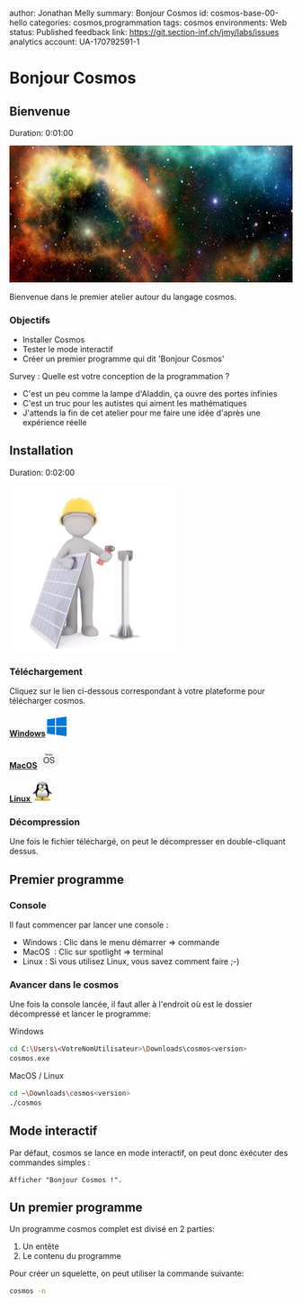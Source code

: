 author: Jonathan Melly
summary: Bonjour Cosmos
id: cosmos-base-00-hello
categories: cosmos,programmation
tags: cosmos
environments: Web
status: Published
feedback link: https://git.section-inf.ch/jmy/labs/issues
analytics account: UA-170792591-1

# Bonjour Cosmos

## Bienvenue
Duration: 0:01:00

![hello](assets/cosmos-base/hello.png)

Bienvenue dans le premier atelier autour du langage cosmos.

### Objectifs

- Installer Cosmos
- Tester le mode interactif
- Créer un premier programme qui dit 'Bonjour Cosmos'


Survey
: Quelle est votre conception de la programmation ?
<ul>
  <li>C'est un peu comme la lampe d'Aladdin, ça ouvre des portes infinies</li>
  <li>C'est un truc pour les autistes qui aiment les mathématiques</li>
  <li>J'attends la fin de cet atelier pour me faire une idée d'après une expérience réelle</li>
</ul>

## Installation
Duration: 0:02:00

![install-solar](assets/install-solar.jpg)

### Téléchargement

Cliquez sur le lien ci-dessous correspondant à votre plateforme pour télécharger cosmos.

#### [Windows](https://github.com/jonathanMelly/cosmos/releases/latest/download/cosmos-win-x64.zip) ![winlogo](assets/winlogo.png)

#### [MacOS](https://github.com/jonathanMelly/cosmos/releases/latest/download/cosmos-osx-x64.zip) ![Macos Logo](assets/macos-logo.png)

#### [Linux ](https://github.com/jonathanMelly/cosmos/releases/latest/download/cosmos-linux-x64.zip) ![Tux](assets/tux-mini.png)

### Décompression

Une fois le fichier téléchargé, on peut le décompresser en double-cliquant dessus.

## Premier programme

### Console
Il faut commencer par lancer une console :

- Windows : Clic dans le menu démarrer => commande
- MacOS   : Clic sur spotlight => terminal
- Linux   : Si vous utilisez Linux, vous savez comment faire ;-)

### Avancer dans le cosmos
Une fois la console lancée, il faut aller à l'endroit où est le dossier décompressé et lancer le programme:

Windows
``` bash
cd C:\Users\<VotreNomUtilisateur>\Downloads\cosmos<version>
cosmos.exe
```

MacOS / Linux
``` bash
cd ~\Downloads\cosmos<version>
./cosmos
```

## Mode interactif
Par défaut, cosmos se lance en mode interactif, on peut donc éxécuter des commandes simples :

``` cosmos
Afficher "Bonjour Cosmos !".
```

## Un premier programme
Un programme cosmos complet est divisé en 2 parties:
1. Un entête
1. Le contenu du programme

Pour créer un squelette, on peut utiliser la commande suivante:
``` bash
cosmos -n
```



